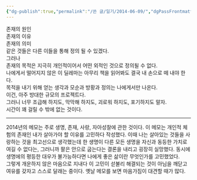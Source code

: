 ```yaml
---
{"dg-publish":true,"permalink":"/쓴 글/일기/2014-06-09/","dgPassFrontmatter":true,"noteIcon":""}
---
```


존재의 원인  
존재의 이유  
존재의 의미  
같은 것들은 다른 이들을 통해 정의 될 수 있겠다.  
그러나  
존재의 목적은 지극히 개인적이어서 어떤 외적인 것으로 정의될 수 없다.  
나에게서 떨어지지 않은 이 딜레마는 아무리 책을 읽어봐도 결국 내 손으로 떼 내야 한다.  
목적을 내기 위해 얻는 생각과 모순과 방황과 정의는 나에게서만 나온다.  
이건, 아주 방대한 규모의 프로젝트다.  
그러니 너무 조급해 하지도, 막막해 하지도, 괴로워 하지도, 포기하지도 말자.  
시간이 꽤 걸릴 수 밖에 없는 것이다.  
  

---

  
2014년의 메모는 주로 생명, 존재, 사랑, 자아성찰에 관한 것이다. 이 메모는 개인적 체험의 존재인 내가 살아가야 할 이유를 고민하다 작성했다. 이때 나는 살아있는 것들을 사랑하는 것을 최고선으로 생각했는데 한 생명이 다른 모든 생명을 자신과 동등한 가치로 여길 수 없다는, 그러니까 팔은 안으로 굽는다는 결론을 내리고 굉장히 실망했다. 동시에 생명에의 평등한 대우가 불가능하다면 나에게 좋은 삶이란 무엇인가를 고민했었다.  
그렇게 개운하지 않은 마음으로 지내다 이 고민이 섣불리 해결되는 것이 아님을 깨닫고 여유를 갖자고 스스로 달래는 중이다. 옛날 메모를 보면 마음가짐이 대견할 때가 많다.